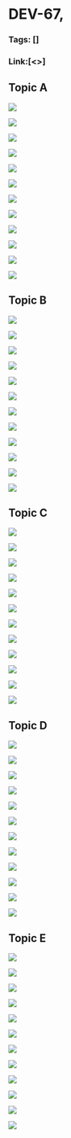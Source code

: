 # DEV-67,
### Tags: []
### Link:[<>]

## Topic A
![](../images/DEV-67/DEV-67-A1.png)

![](../images/DEV-67/DEV-67-A2.png)

![](../images/DEV-67/DEV-67-A3.png)

![](../images/DEV-67/DEV-67-A4.png)

![](../images/DEV-67/DEV-67-A5.png)

![](../images/DEV-67/DEV-67-A6.png)

![](../images/DEV-67/DEV-67-A7.png)

![](../images/DEV-67/DEV-67-A8.png)

![](../images/DEV-67/DEV-67-A9.png)

![](../images/DEV-67/DEV-67-A10.png)

![](../images/DEV-67/DEV-67-A11.png)

![](../images/DEV-67/DEV-67-A12.png)

## Topic B
![](../images/DEV-67/DEV-67-B1.png)

![](../images/DEV-67/DEV-67-B2.png)

![](../images/DEV-67/DEV-67-B3.png)

![](../images/DEV-67/DEV-67-B4.png)

![](../images/DEV-67/DEV-67-B5.png)

![](../images/DEV-67/DEV-67-B6.png)

![](../images/DEV-67/DEV-67-B7.png)

![](../images/DEV-67/DEV-67-B8.png)

![](../images/DEV-67/DEV-67-B9.png)

![](../images/DEV-67/DEV-67-B10.png)

![](../images/DEV-67/DEV-67-B11.png)

![](../images/DEV-67/DEV-67-B12.png)

## Topic C
![](../images/DEV-67/DEV-67-C1.png)

![](../images/DEV-67/DEV-67-C2.png)

![](../images/DEV-67/DEV-67-C3.png)

![](../images/DEV-67/DEV-67-C4.png)

![](../images/DEV-67/DEV-67-C5.png)

![](../images/DEV-67/DEV-67-C6.png)

![](../images/DEV-67/DEV-67-C7.png)

![](../images/DEV-67/DEV-67-C8.png)

![](../images/DEV-67/DEV-67-C9.png)

![](../images/DEV-67/DEV-67-C10.png)

![](../images/DEV-67/DEV-67-C11.png)

![](../images/DEV-67/DEV-67-C12.png)

## Topic D
![](../images/DEV-67/DEV-67-D1.png)

![](../images/DEV-67/DEV-67-D2.png)

![](../images/DEV-67/DEV-67-D3.png)

![](../images/DEV-67/DEV-67-D4.png)

![](../images/DEV-67/DEV-67-D5.png)

![](../images/DEV-67/DEV-67-D6.png)

![](../images/DEV-67/DEV-67-D7.png)

![](../images/DEV-67/DEV-67-D8.png)

![](../images/DEV-67/DEV-67-D9.png)

![](../images/DEV-67/DEV-67-D10.png)

![](../images/DEV-67/DEV-67-D11.png)

![](../images/DEV-67/DEV-67-D12.png)

## Topic E
![](../images/DEV-67/DEV-67-E1.png)

![](../images/DEV-67/DEV-67-E2.png)

![](../images/DEV-67/DEV-67-E3.png)

![](../images/DEV-67/DEV-67-E4.png)

![](../images/DEV-67/DEV-67-E5.png)

![](../images/DEV-67/DEV-67-E6.png)

![](../images/DEV-67/DEV-67-E7.png)

![](../images/DEV-67/DEV-67-E8.png)

![](../images/DEV-67/DEV-67-E9.png)

![](../images/DEV-67/DEV-67-E10.png)

![](../images/DEV-67/DEV-67-E11.png)

![](../images/DEV-67/DEV-67-E12.png)

